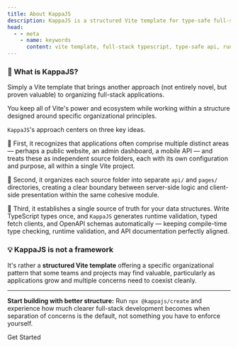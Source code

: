 ```yaml
---
title: About KappaJS
description: KappaJS is a structured Vite template for type-safe full-stack development. Organize multiple apps with automatic runtime validation, typed fetch clients, and OpenAPI generation.
head:
  - - meta
    - name: keywords
      content: vite template, full-stack typescript, type-safe api, runtime validation, openapi generator, multi-app vite, directory-based routing, koa api
---
```


### 🎯 What is KappaJS?

Simply a Vite template that brings another approach
(not entirely novel, but proven valuable) to organizing full-stack applications.

You keep all of Vite's power and ecosystem while working within a structure
designed around specific organizational principles.

`KappaJS`'s approach centers on three key ideas.

🔹 First, it recognizes that applications often comprise multiple distinct areas —
perhaps a public website, an admin dashboard, a mobile API —
and treats these as independent source folders, each with its own configuration and purpose, all within a single Vite project.

🔹 Second, it organizes each source folder into separate `api/` and `pages/` directories,
creating a clear boundary between server-side logic and client-side presentation within the same cohesive module.

🔹 Third, it establishes a single source of truth for your data structures.
Write TypeScript types once, and `KappaJS` generates runtime validation, typed fetch clients, and OpenAPI schemas automatically —
keeping compile-time type checking, runtime validation, and API documentation perfectly aligned.

### 💡 KappaJS is not a framework

It's rather a **structured Vite template** offering a specific organizational pattern
that some teams and projects may find valuable,
particularly as applications grow and multiple concerns need to coexist cleanly.

---

**Start building with better structure:**
Run `npx @kappajs/create` and experience how much clearer full-stack development becomes
when separation of concerns is the default, not something you have to enforce yourself.

<div class="text-center">
  <LinkButton href="./start">Get Started</LinkButton>
</div>
